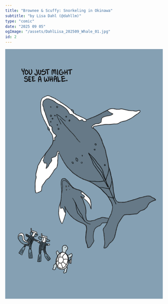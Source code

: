 ```yaml
---
title: "Brownee & Scuffy: Snorkeling in Okinawa"
subtitle: "by Lisa Dahl (@dahllm)"
type: "comic"
date: "2025 09 05"
ogImage: "/assets/DahlLisa_202509_Whale_01.jpg"
id: 2
---
```


![Panel2](../../../images/20250905-whalecomic/DahlLisa_202509_Whale_08.jpg)

